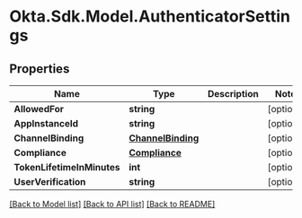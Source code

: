 # Okta.Sdk.Model.AuthenticatorSettings

## Properties

Name | Type | Description | Notes
------------ | ------------- | ------------- | -------------
**AllowedFor** | **string** |  | [optional] 
**AppInstanceId** | **string** |  | [optional] 
**ChannelBinding** | [**ChannelBinding**](ChannelBinding.md) |  | [optional] 
**Compliance** | [**Compliance**](Compliance.md) |  | [optional] 
**TokenLifetimeInMinutes** | **int** |  | [optional] 
**UserVerification** | **string** |  | [optional] 

[[Back to Model list]](../README.md#documentation-for-models) [[Back to API list]](../README.md#documentation-for-api-endpoints) [[Back to README]](../README.md)

